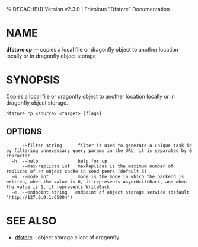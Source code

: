 % DFCACHE(1) Version v2.3.0 | Frivolous "Dfstore" Documentation

# NAME

**dfstore cp** — copies a local file or dragonfly object to another location locally or in dragonfly object storage

# SYNOPSIS

Copies a local file or dragonfly object to another location locally or in dragonfly object storage.

```shell
dfstore cp <source> <target> [flags]
```

## OPTIONS

```shell
      --filter string      filter is used to generate a unique task id by filtering unnecessary query params in the URL, it is separated by & character
  -h, --help               help for cp
      --max-replicas int   maxReplicas is the maximum number of replicas of an object cache in seed peers (default 3)
  -m, --mode int           mode is the mode in which the backend is written, when the value is 0, it represents AsyncWriteBack, and when the value is 1, it represents WriteBack
  -e, --endpoint string   endpoint of object storage service (default "http://127.0.0.1:65004")
```

# SEE ALSO

- [dfstore](dfstore.md) - object storage client of dragonfly
